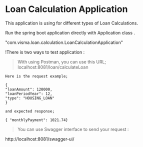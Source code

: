 # Loan Calculation Application

This application is using for different types of  Loan Calculations.

Run the spring boot application directly with Application class .

"com.visma.loan.calculation.LoanCalculationApplication"

!There is two ways to test application : 

> With using Postman, you can use this URL; localhost:8081/loan/calculateLoan


    Here is the request example;
    
    {
    "loanAmount": 120000,
    "loanPeriodYear": 12,
    "type": "HOUSING_LOAN"
    }
    
    and expected response;
    
    { "monthlyPayment": 1021.74}

> You can use Swagger interface to send your request :

http://localhost:8081/swagger-ui/
